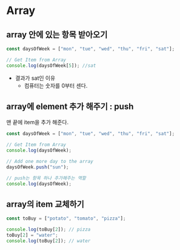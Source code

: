 # Array

## array 안에 있는 항목 받아오기

```javascript
const daysOfWeek = ["mon", "tue", "wed", "thu", "fri", "sat"];

// Get Item from Array
console.log(daysOfWeek[5]); //sat
```

- 결과가 sat인 이유
  - 컴퓨터는 숫자를 0부터 센다.

## array에 element 추가 해주기 : push

맨 끝에 item을 추가 해준다.

```javascript
const daysOfWeek = ["mon", "tue", "wed", "thu", "fri", "sat"];

// Get Item from Array
console.log(daysOfWeek);

// Add one more day to the array
daysOfWeek.push("sun");

// push는 항목 하나 추가해주는 역할
console.log(daysOfWeek);
```

## array의 item 교체하기

```javascript
const toBuy = ["potato", "tomato", "pizza"];

console.log(toBuy[2]); // pizza
toBuy[2] = "water";
console.log(toBuy[2]); // water
```
